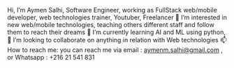 Hi, I’m Aymen Salhi, Software Engineer, working as FullStack web/mobile developer, web technologies trainer, Youtuber, Freelancer
👀 I’m interested in new web/mobile technologies, teaching others different staff and follow them to reach their dreams
🌱 I’m currently learning AI and ML using python,
💞️ I’m looking to collaborate on anything in relation with Web technologies
📫 How to reach me: you can reach me via email : aymenm.salhi@gmail.com , or Whatsapp : +216 21 541 831
